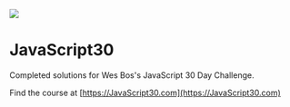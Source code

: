 ![](https://javascript30.com/images/JS3-social-share.png)

# JavaScript30

Completed solutions for Wes Bos's JavaScript 30 Day Challenge.

Find the course at [https://JavaScript30.com](https://JavaScript30.com)
